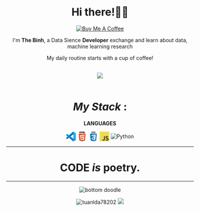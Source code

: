 <div align='center'>
  <h1>Hi there!✌🏻</h1>  <a href="https://www.buymeacoffee.com/carlosssh" target="_blank"><img src="https://cdn.buymeacoffee.com/buttons/default-orange.png" alt="Buy Me A Coffee" height="41" width="174"></a>

  <p>I'm <strong>The Binh</strong>, a Data Sience <b>Developer</b> exchange and learn about data, machine learning research</p>
  <p>My daily routine starts with a cup of coffee!</p>

</div>

<br>

<div align='center'>
<img src='https://img.freepik.com/premium-vector/guy-developer-character-thinking-work-laptop-create-debugging-code-with-flat-cartoon-style_197170-380.jpg?w=2000' />
</div>

<br>




<div align='center'>

# *My Stack* **:**

 **LANGUAGES**

</div>

<div align='center'>

<img align="center" alt="Visual Studio Code" width="26px" src="https://raw.githubusercontent.com/github/explore/80688e429a7d4ef2fca1e82350fe8e3517d3494d/topics/visual-studio-code/visual-studio-code.png" />
<img align="center" alt="HTML5" width="26px" src="https://raw.githubusercontent.com/github/explore/80688e429a7d4ef2fca1e82350fe8e3517d3494d/topics/html/html.png" />
<img align="center" alt="CSS3" width="26px" src="https://raw.githubusercontent.com/github/explore/80688e429a7d4ef2fca1e82350fe8e3517d3494d/topics/css/css.png" />
<img align="center" alt="JavaScript" width="26px" src="https://raw.githubusercontent.com/github/explore/80688e429a7d4ef2fca1e82350fe8e3517d3494d/topics/javascript/javascript.png" />
<img align="center" alt="Python" width="30px" src="https://png2.cleanpng.com/sh/e4872b8a5dd93fb3cc93666acbb8e009/L0KzQYm3V8E2N6hneZH0aYP2gLBuTgB6fJl0hp9zYYbkg7T5igB1NZ10f9G2Y3zyesb5hb1xgaVth9C2bHBqf37rjCdvdJDmfJ8AYkTlcYi3VsJkbZI4SJCAN0W7SYG4U8E2O2I7UKYBMUS0SIW1kP5o/kisspng-python-javascript-logo-clojure-python-logo-download-5b4ba7062cea30.575890131531684614184.png" />
</div>






<div align='center'>

<hr>

# **CODE** *is* **poetry**.

</div>

<hr>
<div align='center'>
  
  ![bottom doodle](resources/me.gif)
  
</div>

<div align='center'>
<img src ="https://github-readme-stats.vercel.app/api?username=nguyenbinh0807&show_icons=true&locale=en&theme=radical" alt="tuanlda78202">
  <img src ="https://github-readme-stats.vercel.app/api/top-langs/?username=nguyenbinh0807&theme=react">
</div>

